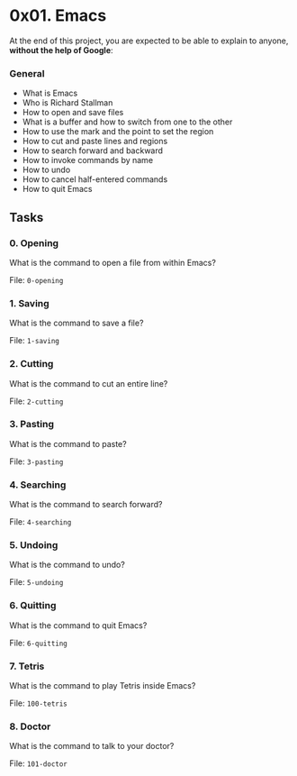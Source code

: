<h1>0x01. Emacs</h1>
<p>At the end of this project, you are expected to be able to explain to anyone, <strong>without the help of Google</strong>:</p>

<h3>General</h3>

<ul>
<li>What is Emacs</li>
<li>Who is Richard Stallman</li>
<li>How to open and save files</li>
<li>What is a buffer and how to switch from one to the other</li>
<li>How to use the mark and the point to set the region</li>
<li>How to cut and paste lines and regions</li>
<li>How to search forward and backward</li>
<li>How to invoke commands by name</li>
<li>How to undo</li>
<li>How to cancel half-entered commands</li>
<li>How to quit Emacs</li>
</ul>
<h2>Tasks</h2>
  <h3>
    0. Opening
  </h3>
  <p>What is the command to open a file from within Emacs?</p>
        <p>File: <code>0-opening</code></p>
  <h3>
    1. Saving
  </h3>
  <p>What is the command to save a file?</p>
        <p>File: <code>1-saving</code></p>
  <h3>
    2. Cutting
  </h3>
  <p>What is the command to cut an entire line?</p>
        <p>File: <code>2-cutting</code></p>
  <h3>
    3. Pasting
  </h3>
  <p>What is the command to paste?</p>
        <p>File: <code>3-pasting</code></p>
  <h3>
    4. Searching
  </h3>
  <p>What is the command to search forward?</p>
        <p>File: <code>4-searching</code></p>
  <h3>
    5. Undoing
  </h3>
  <p>What is the command to undo?</p>
        <p>File: <code>5-undoing</code></p>
  <h3>
    6. Quitting
  </h3>
  <p>What is the command to quit Emacs?</p>
        <p>File: <code>6-quitting</code></p>
  <h3>
    7. Tetris
  </h3>
  <p>What is the command to play Tetris inside Emacs?</p>
        <p>File: <code>100-tetris</code></p>
  <h3>
    8. Doctor
  </h3>
  <p>What is the command to talk to your doctor?</p>
        <p>File: <code>101-doctor</code></p>
